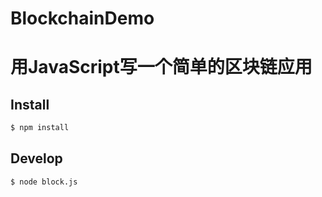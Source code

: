# BlockchainDemo
# 用JavaScript写一个简单的区块链应用

## Install
```sh
$ npm install
```

## Develop
```sh
$ node block.js
```